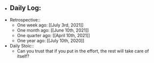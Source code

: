 - Daily Log:
    -
- Retrospective::
    - One week ago: [[July 3rd, 2021]]
    - One month ago: [[June 10th, 2021]]
    - One quarter ago: [[April 10th, 2021]]
    - One year ago: [[July 10th, 2020]]
- Daily Stoic::
    - Can you trust that if you put in the effort, the rest will take care of itself?
